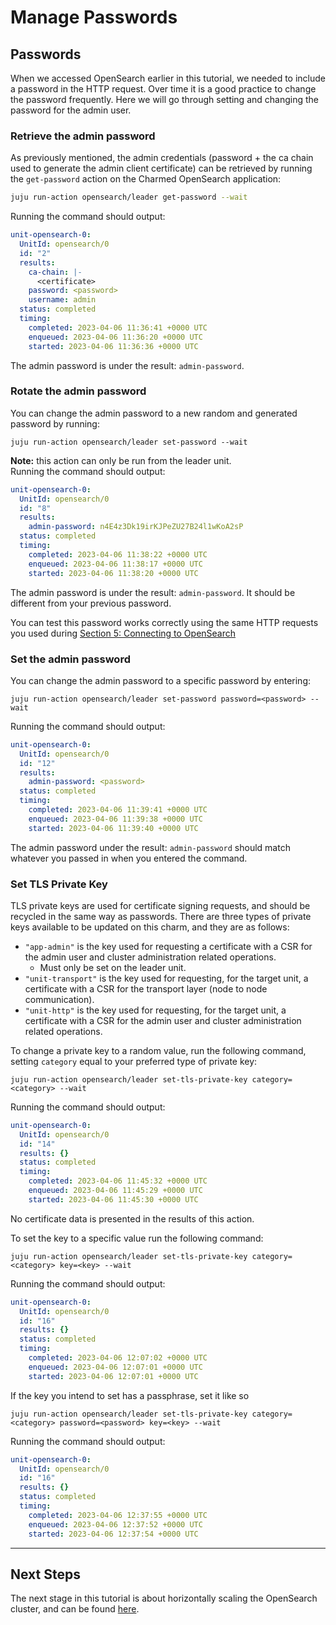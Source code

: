 # Manage Passwords

## Passwords

When we accessed OpenSearch earlier in this tutorial, we needed to include a password in the HTTP request. Over time it is a good practice to change the password frequently. Here we will go through setting and changing the password for the admin user.

### Retrieve the admin password
As previously mentioned, the admin credentials (password + the ca chain used to generate the admin client certificate) can be retrieved by running the `get-password` action on the Charmed OpenSearch application:

```bash
juju run-action opensearch/leader get-password --wait
```
Running the command should output:

```yaml
unit-opensearch-0:
  UnitId: opensearch/0
  id: "2"
  results:
    ca-chain: |-
      <certificate>
    password: <password>
    username: admin
  status: completed
  timing:
    completed: 2023-04-06 11:36:41 +0000 UTC
    enqueued: 2023-04-06 11:36:20 +0000 UTC
    started: 2023-04-06 11:36:36 +0000 UTC
```
The admin password is under the result: `admin-password`.


### Rotate the admin password

You can change the admin password to a new random and generated password by running:

```shell
juju run-action opensearch/leader set-password --wait
```
**Note:** this action can only be run from the leader unit.  
Running the command should output:

```yaml
unit-opensearch-0:
  UnitId: opensearch/0
  id: "8"
  results:
    admin-password: n4E4z3Dk19irKJPeZU27B24l1wKoA2sP
  status: completed
  timing:
    completed: 2023-04-06 11:38:22 +0000 UTC
    enqueued: 2023-04-06 11:38:17 +0000 UTC
    started: 2023-04-06 11:38:20 +0000 UTC
```

The admin password is under the result: `admin-password`. It should be different from your previous password.

You can test this password works correctly using the same HTTP requests you used during [Section 5: Connecting to OpenSearch](./5-connecting-to-opensearch.md)

### Set the admin password

You can change the admin password to a specific password by entering:

```shell
juju run-action opensearch/leader set-password password=<password> --wait
```

Running the command should output:

```yaml
unit-opensearch-0:
  UnitId: opensearch/0
  id: "12"
  results:
    admin-password: <password>
  status: completed
  timing:
    completed: 2023-04-06 11:39:41 +0000 UTC
    enqueued: 2023-04-06 11:39:38 +0000 UTC
    started: 2023-04-06 11:39:40 +0000 UTC
```

The admin password under the result: `admin-password` should match whatever you passed in when you entered the command.

### Set TLS Private Key

TLS private keys are used for certificate signing requests, and should be recycled in the same way as passwords. There are three types of private keys available to be updated on this charm, and they are as follows:

- `"app-admin"` is the key used for requesting a certificate with a CSR for the admin user and cluster administration related operations.
  - Must only be set on the leader unit.
- `"unit-transport"` is the key used for requesting, for the target unit, a certificate with a CSR for the transport layer (node to node communication).
- `"unit-http"` is the key used for requesting, for the target unit, a certificate with a CSR for the admin user and cluster administration related operations.

To change a private key to a random value, run the following command, setting `category` equal to your preferred type of private key:

```shell
juju run-action opensearch/leader set-tls-private-key category=<category> --wait
```

Running the command should output:

```yaml
unit-opensearch-0:
  UnitId: opensearch/0
  id: "14"
  results: {}
  status: completed
  timing:
    completed: 2023-04-06 11:45:32 +0000 UTC
    enqueued: 2023-04-06 11:45:29 +0000 UTC
    started: 2023-04-06 11:45:30 +0000 UTC
```

No certificate data is presented in the results of this action.

To set the key to a specific value run the following command:

```shell
juju run-action opensearch/leader set-tls-private-key category=<category> key=<key> --wait
```

Running the command should output:

```yaml
unit-opensearch-0:
  UnitId: opensearch/0
  id: "16"
  results: {}
  status: completed
  timing:
    completed: 2023-04-06 12:07:02 +0000 UTC
    enqueued: 2023-04-06 12:07:01 +0000 UTC
    started: 2023-04-06 12:07:01 +0000 UTC
```

If the key you intend to set has a passphrase, set it like so

```shell
juju run-action opensearch/leader set-tls-private-key category=<category> password=<password> key=<key> --wait
```

Running the command should output:

```yaml
unit-opensearch-0:
  UnitId: opensearch/0
  id: "16"
  results: {}
  status: completed
  timing:
    completed: 2023-04-06 12:37:55 +0000 UTC
    enqueued: 2023-04-06 12:37:52 +0000 UTC
    started: 2023-04-06 12:37:54 +0000 UTC
```

---

## Next Steps

The next stage in this tutorial is about horizontally scaling the OpenSearch cluster, and can be found [here](/t/charmed-opensearch-tutorial-horizontal-scaling/9720).
